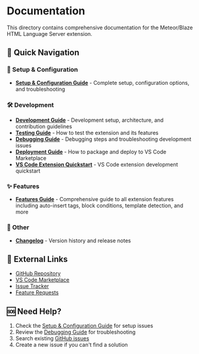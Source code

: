 # Documentation

This directory contains comprehensive documentation for the Meteor/Blaze HTML Language Server extension.

## 📖 Quick Navigation

### 🚀 Setup & Configuration
- **[Setup & Configuration Guide](./SETUP.md)** - Complete setup, configuration options, and troubleshooting

### 🛠️ Development
- **[Development Guide](./development/DEVELOPMENT.md)** - Development setup, architecture, and contribution guidelines
- **[Testing Guide](./development/TESTING.md)** - How to test the extension and its features
- **[Debugging Guide](./development/DEBUG.md)** - Debugging steps and troubleshooting development issues
- **[Deployment Guide](./development/DEPLOYMENT.md)** - How to package and deploy to VS Code Marketplace
- **[VS Code Extension Quickstart](./development/vsc-extension-quickstart.md)** - VS Code extension development quickstart

### ✨ Features
- **[Features Guide](./FEATURES.md)** - Comprehensive guide to all extension features including auto-insert tags, block conditions, template detection, and more

### 📝 Other
- **[Changelog](./CHANGELOG.md)** - Version history and release notes

## 🔗 External Links

- [GitHub Repository](https://github.com/ptbarnum4/meteor-blaze-vscode-language-server)
- [VS Code Marketplace](https://marketplace.visualstudio.com/items?itemName=ptbarnum4.meteor-blaze-vscode-language-server)
- [Issue Tracker](https://github.com/ptbarnum4/meteor-blaze-vscode-language-server/issues)
- [Feature Requests](https://github.com/ptbarnum4/meteor-blaze-vscode-language-server/issues)

## 🆘 Need Help?

1. Check the [Setup & Configuration Guide](./SETUP.md) for setup issues
2. Review the [Debugging Guide](./development/DEBUG.md) for troubleshooting
3. Search existing [GitHub issues](https://github.com/ptbarnum4/meteor-blaze-vscode-language-server/issues)
4. Create a new issue if you can't find a solution